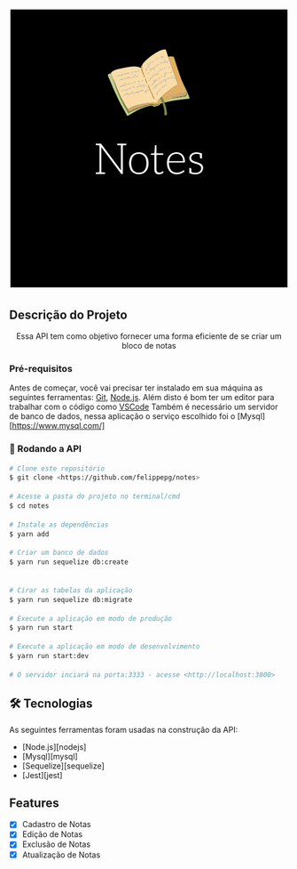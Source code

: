 <h1 align="center">
    <img alt="NotesTitle" title="Notes" src="./assets/Notes.png" />
</h1>


## Descrição do Projeto
<p align="center">Essa API tem como objetivo fornecer uma forma eficiente de se criar um bloco de notas</p>

### Pré-requisitos

Antes de começar, você vai precisar ter instalado em sua máquina as seguintes ferramentas:
[Git](https://git-scm.com), [Node.js](https://nodejs.org/en/). 
Além disto é bom ter um editor para trabalhar com o código como [VSCode](https://code.visualstudio.com/)
Também é necessário um servidor de banco de dados, nessa aplicação o serviço escolhido foi o [Mysql][https://www.mysql.com/]

### 🎲 Rodando a API

```bash
# Clone este repositório
$ git clone <https://github.com/felippepg/notes>

# Acesse a pasta do projeto no terminal/cmd
$ cd notes

# Instale as dependências
$ yarn add

# Criar um banco de dados
$ yarn run sequelize db:create


# Cirar as tabelas da aplicação
$ yarn run sequelize db:migrate

# Execute a aplicação em modo de produção
$ yarn run start

# Execute a aplicação em modo de desenvolvimento
$ yarn run start:dev

# O servidor inciará na porta:3333 - acesse <http://localhost:3000>
```

## 🛠 Tecnologias

As seguintes ferramentas foram usadas na construção da API:

- [Node.js][nodejs]
- [Mysql][mysql]
- [Sequelize][sequelize]
- [Jest][jest]

## Features

- [x] Cadastro de Notas
- [x] Edição de Notas
- [X] Exclusão de Notas
- [X] Atualização de Notas
